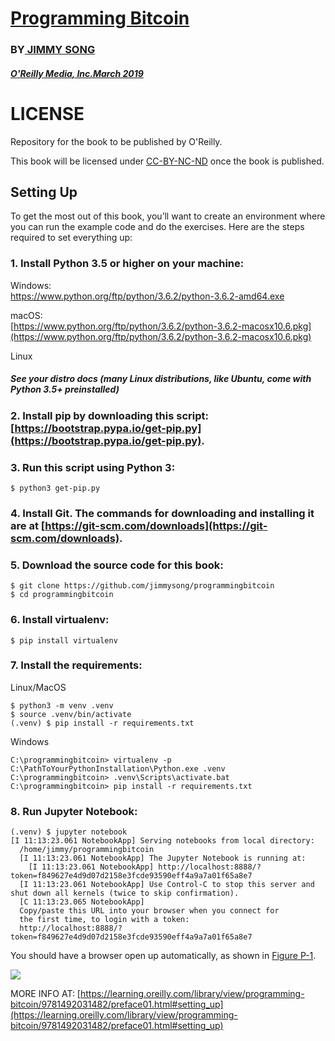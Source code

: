 # [Programming Bitcoin](https://learning.oreilly.com/library/view/programming-bitcoin/9781492031482/)

### BY[ JIMMY SONG](https://github.com/jimmysong)

##### [O'Reilly Media, Inc.March 2019](https://learning.oreilly.com/library/publisher/oreilly-media-inc/)

# LICENSE

Repository for the book to be published by O'Reilly.

This book will be licensed under [CC-BY-NC-ND](https://creativecommons.org/licenses/by-nc-nd/4.0/legalcode) once the book is published.


## Setting Up


To get the most out of this book, you’ll want to create an environment where you can run the example code and do the exercises. Here are the steps required to set everything up:

### 1. Install Python 3.5 or higher on your machine:

Windows:		
[https://www.python.org/ftp/python/3.6.2/python-3.6.2-amd64.exe
](https://www.python.org/ftp/python/3.6.2/python-3.6.2-amd64.exe
)

macOS:		
[https://www.python.org/ftp/python/3.6.2/python-3.6.2-macosx10.6.pkg](https://www.python.org/ftp/python/3.6.2/python-3.6.2-macosx10.6.pkg)

Linux		
##### See your distro docs (many Linux distributions, like Ubuntu, come with Python 3.5+ preinstalled)

### 2. Install pip by downloading this script: [https://bootstrap.pypa.io/get-pip.py](https://bootstrap.pypa.io/get-pip.py).

### 3. Run this script using Python 3:

```
$ python3 get-pip.py
```

### 4. Install Git. The commands for downloading and installing it are at [https://git-scm.com/downloads](https://git-scm.com/downloads).

### 5. Download the source code for this book:

```
$ git clone https://github.com/jimmysong/programmingbitcoin
$ cd programmingbitcoin
```
		
### 6. Install virtualenv:

```
$ pip install virtualenv
```

### 7. Install the requirements:

Linux/MacOS

```
$ python3 -m venv .venv
$ source .venv/bin/activate
(.venv) $ pip install -r requirements.txt
```

Windows

```
C:\programmingbitcoin> virtualenv -p
C:\PathToYourPythonInstallation\Python.exe .venv
C:\programmingbitcoin> .venv\Scripts\activate.bat
C:\programmingbitcoin> pip install -r requirements.txt
```

### 8. Run Jupyter Notebook:

```
(.venv) $ jupyter notebook
[I 11:13:23.061 NotebookApp] Serving notebooks from local directory:
  /home/jimmy/programmingbitcoin
  [I 11:13:23.061 NotebookApp] The Jupyter Notebook is running at:
	[I 11:13:23.061 NotebookApp] http://localhost:8888/?token=f849627e4d9d07d2158e3fcde93590eff4a9a7a01f65a8e7
  [I 11:13:23.061 NotebookApp] Use Control-C to stop this server and shut down all kernels (twice to skip confirmation).
  [C 11:13:23.065 NotebookApp]
  Copy/paste this URL into your browser when you connect for
  the first time, to login with a token:
  http://localhost:8888/?token=f849627e4d9d07d2158e3fcde93590eff4a9a7a01f65a8e7
```


You should have a browser open up automatically, as shown in [Figure P-1](https://raw.githubusercontent.com/jimmysong/programmingbitcoin/master/images/prbc_0001.png).

![](https://raw.githubusercontent.com/jimmysong/programmingbitcoin/master/images/prbc_0001.png)

MORE INFO AT: [https://learning.oreilly.com/library/view/programming-bitcoin/9781492031482/preface01.html#setting_up](https://learning.oreilly.com/library/view/programming-bitcoin/9781492031482/preface01.html#setting_up)